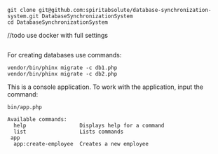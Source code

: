 ```
git clone git@github.com:spiritabsolute/database-synchronization-system.git DatabaseSynchronizationSystem
cd DatabaseSynchronizationSystem
```

//todo use docker with full settings
```

```

For creating databases use commands:
```
vendor/bin/phinx migrate -c db1.php
vendor/bin/phinx migrate -c db2.php
```

This is a console application. To work with the application, input the command:
```
bin/app.php

Available commands:
  help                 Displays help for a command
  list                 Lists commands
 app
  app:create-employee  Creates a new employee

```
